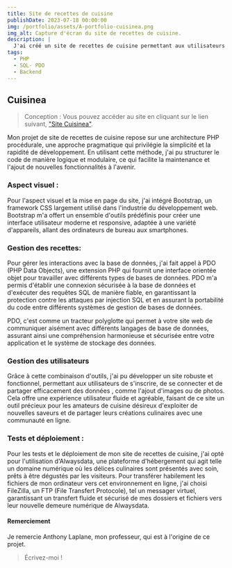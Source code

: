 ```yaml
---
title: Site de recettes de cuisine
publishDate: 2023-07-18 00:00:00
img: /portfolio/assets/A-portfolio-cuisinea.png
img_alt: Capture d'écran du site de recettes de cuisine.
description: |
  J'ai créé un site de recettes de cuisine permettant aux utilisateurs de s'inscrire et d'ajouter leurs recettes préférées, afin d'obtenir une expérience interactive et collaborative. Ce site offre une véritable source d'inspiration pour tous les amateurs de cuisine. Ce site s'adapte à toutes tailles d'écran.
tags:
  - PHP
  - SQL- PDO
  - Backend
---
```


## Cuisinea

> Conception :
> Vous pouvez accéder au site en cliquant sur le lien suivant, <a href="https://cuisinea.alwaysdata.net">"Site Cuisinea"</a>.

Mon projet de site de recettes de cuisine repose sur une architecture PHP procédurale, une approche pragmatique qui privilégie la simplicité et la rapidité de développement. En utilisant cette méthode, j'ai pu structurer le code de manière logique et modulaire, ce qui facilite la maintenance et l'ajout de nouvelles fonctionnalités à l'avenir.

### Aspect visuel :

Pour l'aspect visuel et la mise en page du site, j'ai intégré Bootstrap, un framework CSS largement utilisé dans l'industrie du développement web. Bootstrap m'a offert un ensemble d'outils prédéfinis pour créer une interface utilisateur moderne et responsive, adaptée à une variété d'appareils, allant des ordinateurs de bureau aux smartphones.

### Gestion des recettes:

Pour gérer les interactions avec la base de données, j'ai fait appel à PDO (PHP Data Objects), une extension PHP qui fournit une interface orientée objet pour travailler avec différents types de bases de données. PDO m'a permis d'établir une connexion sécurisée à la base de données et d'exécuter des requêtes SQL de manière fiable, en garantissant la protection contre les attaques par injection SQL et en assurant la portabilité du code entre différents systèmes de gestion de bases de données.

PDO, c'est comme un tracteur polyglotte qui permet à votre site web de communiquer aisément avec différents langages de base de données, assurant ainsi une compréhension harmonieuse et sécurisée entre votre application et le système de stockage des données.

### Gestion des utilisateurs

Grâce à cette combinaison d'outils, j'ai pu développer un site robuste et fonctionnel, permettant aux utilisateurs de s'inscrire, de se connecter et de partager efficacement des données , comme l'ajout d'images ou de photos. Cela offre une expérience utilisateur fluide et agréable, faisant de ce site un outil précieux pour les amateurs de cuisine désireux d'exploiter de nouvelles saveurs et de partager leurs créations culinaires avec une communauté en ligne.

### Tests et déploiement :

Pour les tests et le déploiement de mon site de recettes de cuisine, j'ai opté pour l'utilisation d'Alwaysdata, une plateforme d'hébergement qui agit telle un domaine numérique où les délices culinaires sont présentés avec soin, prêts à être dégustés par les visiteurs. Pour transférer habilement les fichiers de mon ordinateur vers cet environnement en ligne, j'ai choisi FileZilla, un FTP (File Transfert Protocole), tel un messager virtuel, garantissant un transfert fluide et sécurisé de mes dossiers et fichiers vers leur nouvelle demeure numérique de Alwaysdata.

#### Remerciement

Je remercie Anthony Laplane, mon professeur, qui est à l'origine de ce projet.

> Écrivez-moi !
